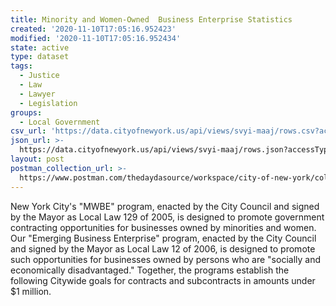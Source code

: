 ```yaml
---
title: Minority and Women-Owned  Business Enterprise Statistics
created: '2020-11-10T17:05:16.952423'
modified: '2020-11-10T17:05:16.952434'
state: active
type: dataset
tags:
  - Justice
  - Law
  - Lawyer
  - Legislation
groups:
  - Local Government
csv_url: 'https://data.cityofnewyork.us/api/views/svyi-maaj/rows.csv?accessType=DOWNLOAD'
json_url: >-
  https://data.cityofnewyork.us/api/views/svyi-maaj/rows.json?accessType=DOWNLOAD
layout: post
postman_collection_url: >-
  https://www.postman.com/thedaydasource/workspace/city-of-new-york/collection/15909983-52e9fbcb-7e2b-40c4-9df6-52db531f51cf
---
```

New York City's "MWBE" program, enacted by the City Council and signed by the Mayor as Local Law 129 of 2005, is designed to promote government contracting opportunities for businesses owned by minorities and women. Our "Emerging Business Enterprise" program, enacted by the City Council and signed by the Mayor as Local Law 12 of 2006, is designed to promote such opportunities for businesses owned by persons who are "socially and economically disadvantaged." Together, the programs establish the following Citywide goals for contracts and subcontracts in amounts under $1 million.
